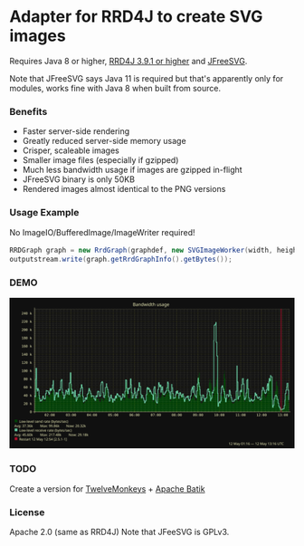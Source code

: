 Adapter for RRD4J to create SVG images
======================================

Requires Java 8 or higher, [RRD4J 3.9.1 or higher](https://github.com/rrd4j/rrd4j) and [JFreeSVG](https://github.com/jfree/jfreesvg).

Note that JFreeSVG says Java 11 is required but that's apparently only for modules,
works fine with Java 8 when built from source.


### Benefits

- Faster server-side rendering
- Greatly reduced server-side memory usage
- Crisper, scaleable images
- Smaller image files (especially if gzipped)
- Much less bandwidth usage if images are gzipped in-flight
- JFreeSVG binary is only 50KB
- Rendered images almost identical to the PNG versions


### Usage Example

No ImageIO/BufferedImage/ImageWriter required!

```java
RRDGraph graph = new RrdGraph(graphdef, new SVGImageWorker(width, height));
outputstream.write(graph.getRrdGraphInfo().getBytes());
```

### DEMO

![Sample Image](https://raw.githubusercontent.com/zzzi2p/rrd4j-jfreesvg/main/sample.svg)


### TODO

Create a version for [TwelveMonkeys](https://github.com/haraldk/TwelveMonkeys) + [Apache Batik](https://xmlgraphics.apache.org/batik/)


### License

Apache 2.0 (same as RRD4J)
Note that JFeeSVG is GPLv3.
